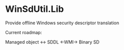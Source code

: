﻿# WinSdUtil.Lib
Provide offline Windows security descriptor translation

Current roadmap:

Managed object <-> SDDL <-WMI-> Binary SD